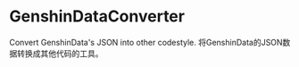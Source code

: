 # GenshinDataConverter
Convert GenshinData's JSON into other codestyle. 将GenshinData的JSON数据转换成其他代码的工具。
